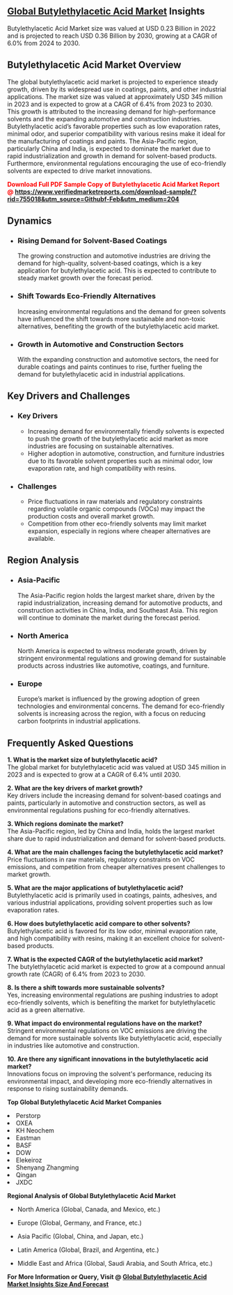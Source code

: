 <h2><a href="https://www.verifiedmarketreports.com/download-sample/?rid=755018&amp;utm_source=Githubf&amp;utm_medium=204" target="_blank">Global Butylethylacetic Acid Market</a> Insights</h2><p>Butylethylacetic Acid Market size was valued at USD 0.23 Billion in 2022 and is projected to reach USD 0.36 Billion by 2030, growing at a CAGR of 6.0% from 2024 to 2030.</p><p> <h2>Butylethylacetic Acid Market Overview</h2> <p>The global butylethylacetic acid market is projected to experience steady growth, driven by its widespread use in coatings, paints, and other industrial applications. The market size was valued at approximately USD 345 million in 2023 and is expected to grow at a CAGR of 6.4% from 2023 to 2030. This growth is attributed to the increasing demand for high-performance solvents and the expanding automotive and construction industries. Butylethylacetic acid’s favorable properties such as low evaporation rates, minimal odor, and superior compatibility with various resins make it ideal for the manufacturing of coatings and paints. The Asia-Pacific region, particularly China and India, is expected to dominate the market due to rapid industrialization and growth in demand for solvent-based products. Furthermore, environmental regulations encouraging the use of eco-friendly solvents are expected to drive market innovations.</p> <p><strong><p><span class=""><span style="color: #ff0000;"><strong>Download Full PDF Sample Copy of Butylethylacetic Acid Market Report</strong> @ </span><a href="https://www.verifiedmarketreports.com/download-sample/?rid=755018&amp;utm_source=Githubf-Feb&amp;utm_medium=204" target="_blank">https://www.verifiedmarketreports.com/download-sample/?rid=755018&amp;utm_source=Githubf-Feb&amp;utm_medium=204</a></span></p></strong></p> <h2>Dynamics</h2> <ul> <li><h3>Rising Demand for Solvent-Based Coatings</h3> The growing construction and automotive industries are driving the demand for high-quality, solvent-based coatings, which is a key application for butylethylacetic acid. This is expected to contribute to steady market growth over the forecast period. </li> <li><h3>Shift Towards Eco-Friendly Alternatives</h3> Increasing environmental regulations and the demand for green solvents have influenced the shift towards more sustainable and non-toxic alternatives, benefiting the growth of the butylethylacetic acid market. </li> <li><h3>Growth in Automotive and Construction Sectors</h3> With the expanding construction and automotive sectors, the need for durable coatings and paints continues to rise, further fueling the demand for butylethylacetic acid in industrial applications. </li> </ul> <h2>Key Drivers and Challenges</h2> <ul> <li><h3>Key Drivers</h3> <ul> <li>Increasing demand for environmentally friendly solvents is expected to push the growth of the butylethylacetic acid market as more industries are focusing on sustainable alternatives.</li> <li>Higher adoption in automotive, construction, and furniture industries due to its favorable solvent properties such as minimal odor, low evaporation rate, and high compatibility with resins.</li> </ul> </li> <li><h3>Challenges</h3> <ul> <li>Price fluctuations in raw materials and regulatory constraints regarding volatile organic compounds (VOCs) may impact the production costs and overall market growth.</li> <li>Competition from other eco-friendly solvents may limit market expansion, especially in regions where cheaper alternatives are available.</li> </ul> </li> </ul> <h2>Region Analysis</h2> <ul> <li><h3>Asia-Pacific</h3> The Asia-Pacific region holds the largest market share, driven by the rapid industrialization, increasing demand for automotive products, and construction activities in China, India, and Southeast Asia. This region will continue to dominate the market during the forecast period. </li> <li><h3>North America</h3> North America is expected to witness moderate growth, driven by stringent environmental regulations and growing demand for sustainable products across industries like automotive, coatings, and furniture. </li> <li><h3>Europe</h3> Europe’s market is influenced by the growing adoption of green technologies and environmental concerns. The demand for eco-friendly solvents is increasing across the region, with a focus on reducing carbon footprints in industrial applications. </li> </ul> <h2>Frequently Asked Questions</h2> <p><strong>1. What is the market size of butylethylacetic acid?</strong><br> The global market for butylethylacetic acid was valued at USD 345 million in 2023 and is expected to grow at a CAGR of 6.4% until 2030.</p> <p><strong>2. What are the key drivers of market growth?</strong><br> Key drivers include the increasing demand for solvent-based coatings and paints, particularly in automotive and construction sectors, as well as environmental regulations pushing for eco-friendly alternatives.</p> <p><strong>3. Which regions dominate the market?</strong><br> The Asia-Pacific region, led by China and India, holds the largest market share due to rapid industrialization and demand for solvent-based products.</p> <p><strong>4. What are the main challenges facing the butylethylacetic acid market?</strong><br> Price fluctuations in raw materials, regulatory constraints on VOC emissions, and competition from cheaper alternatives present challenges to market growth.</p> <p><strong>5. What are the major applications of butylethylacetic acid?</strong><br> Butylethylacetic acid is primarily used in coatings, paints, adhesives, and various industrial applications, providing solvent properties such as low evaporation rates.</p> <p><strong>6. How does butylethylacetic acid compare to other solvents?</strong><br> Butylethylacetic acid is favored for its low odor, minimal evaporation rate, and high compatibility with resins, making it an excellent choice for solvent-based products.</p> <p><strong>7. What is the expected CAGR of the butylethylacetic acid market?</strong><br> The butylethylacetic acid market is expected to grow at a compound annual growth rate (CAGR) of 6.4% from 2023 to 2030.</p> <p><strong>8. Is there a shift towards more sustainable solvents?</strong><br> Yes, increasing environmental regulations are pushing industries to adopt eco-friendly solvents, which is benefiting the market for butylethylacetic acid as a green alternative.</p> <p><strong>9. What impact do environmental regulations have on the market?</strong><br> Stringent environmental regulations on VOC emissions are driving the demand for more sustainable solvents like butylethylacetic acid, especially in industries like automotive and construction.</p> <p><strong>10. Are there any significant innovations in the butylethylacetic acid market?</strong><br> Innovations focus on improving the solvent's performance, reducing its environmental impact, and developing more eco-friendly alternatives in response to rising sustainability demands.</p> </p><p><strong>Top Global Butylethylacetic Acid Market Companies</strong></p><div data-test-id=""><p><li>Perstorp</li><li> OXEA</li><li> KH Neochem</li><li> Eastman</li><li> BASF</li><li> DOW</li><li> Elekeiroz</li><li> Shenyang Zhangming</li><li> Qingan</li><li> JXDC</li></p><div><strong>Regional Analysis of&nbsp;Global Butylethylacetic Acid Market</strong></div><ul><li dir="ltr"><p dir="ltr">North America&nbsp;(Global, Canada, and Mexico, etc.)</p></li><li dir="ltr"><p dir="ltr">Europe (Global, Germany, and France, etc.)</p></li><li dir="ltr"><p dir="ltr">Asia Pacific&nbsp;(Global, China, and Japan, etc.)</p></li><li dir="ltr"><p dir="ltr">Latin America&nbsp;(Global, Brazil, and Argentina, etc.)</p></li><li dir="ltr">Middle East and Africa&nbsp;(Global, Saudi Arabia, and South Africa, etc.)</li></ul><p><strong>For More Information or Query, Visit @&nbsp;</strong><strong><a href="https://www.verifiedmarketreports.com/product/butylethylacetic-acid-market/?utm_source=Githubf&amp;utm_medium=204" target="_blank">Global Butylethylacetic Acid Market Insights Size And Forecast</a></strong></p></div>
